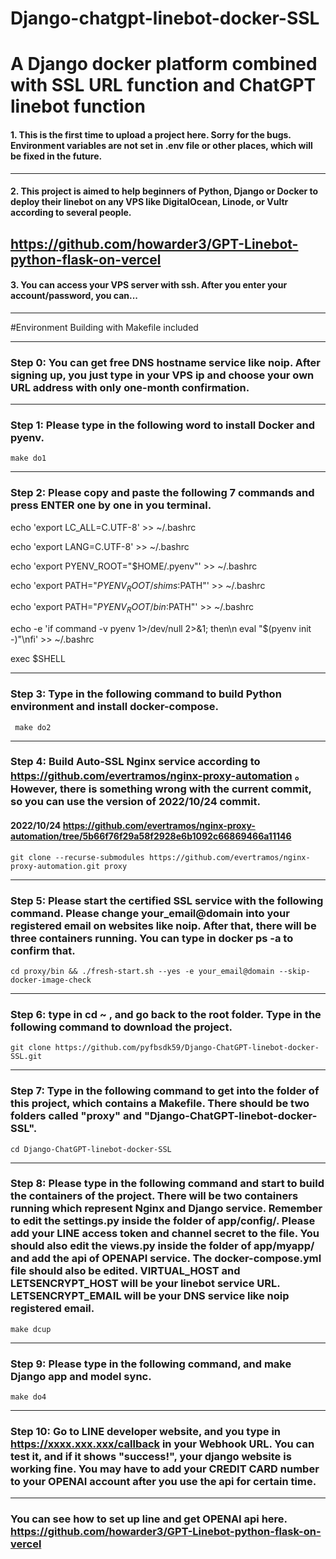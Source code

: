 # Django-chatgpt-linebot-docker-SSL
# A Django docker platform combined with SSL URL function and ChatGPT linebot function<br> 


#### 1. This is the first time to upload a project here. Sorry for the bugs. Environment variables are not set in .env file or other places, which will be fixed in the future.

------
#### 2. This project is aimed to help beginners of Python, Django or Docker to deploy their linebot on any VPS like DigitalOcean, Linode, or Vultr according to several people.

https://github.com/howarder3/GPT-Linebot-python-flask-on-vercel
------
#### 3. You can access your VPS server with ssh. After you enter your account/password, you can...

------
#Environment Building with Makefile included

------
### Step 0: You can get free DNS hostname service like noip. After signing up, you just type in your VPS ip and choose your own URL address with only one-month confirmation.


------
### Step 1: Please type in the following word to install Docker and pyenv.
    
    make do1

------
### Step 2: Please copy and paste the following 7 commands and press ENTER one by one in you terminal.

echo 'export LC_ALL=C.UTF-8' >> ~/.bashrc

echo 'export LANG=C.UTF-8' >> ~/.bashrc

echo 'export PYENV_ROOT="$HOME/.pyenv"' >> ~/.bashrc

echo 'export PATH="$PYENV_ROOT/shims:$PATH"' >> ~/.bashrc

echo 'export PATH="$PYENV_ROOT/bin:$PATH"' >> ~/.bashrc

echo -e 'if command -v pyenv 1>/dev/null 2>&1; then\n eval "$(pyenv init -)"\nfi' >> ~/.bashrc

exec $SHELL

------
### Step 3: Type in the following command to build Python environment and install docker-compose.

     make do2

------
### Step 4: Build Auto-SSL Nginx service according to  https://github.com/evertramos/nginx-proxy-automation 。However, there is something wrong with the current commit, so you can use the version of 2022/10/24 commit. 


   #### 2022/10/24 https://github.com/evertramos/nginx-proxy-automation/tree/5b66f76f29a58f2928e6b1092c66869466a11146
    
    
    
    git clone --recurse-submodules https://github.com/evertramos/nginx-proxy-automation.git proxy 


------    
### Step 5:  Please start the certified SSL service with the following command. Please change your_email@domain into your registered email on websites like noip. After that, there will be three containers running. You can type in docker ps -a to confirm that.


    cd proxy/bin && ./fresh-start.sh --yes -e your_email@domain --skip-docker-image-check

    
    
    
------    
### Step 6: type in cd ~ , and go back to the root folder. Type in the following command to download the project.

    git clone https://github.com/pyfbsdk59/Django-ChatGPT-linebot-docker-SSL.git
   
------   
### Step 7: Type in the following command to get into the folder of this project, which contains a Makefile. There should be two folders called "proxy" and "Django-ChatGPT-linebot-docker-SSL".

    cd Django-ChatGPT-linebot-docker-SSL



------
### Step 8: Please type in the following command and start to build the containers of the project. There will be two containers running which represent Nginx and Django service. Remember to edit the settings.py inside the folder of app/config/. Please add your LINE access token and channel secret to the file. You should also edit the views.py inside the folder of app/myapp/ and add the api of OPENAPI service. The docker-compose.yml file should also be edited. VIRTUAL_HOST and LETSENCRYPT_HOST will be your linebot service URL. LETSENCRYPT_EMAIL will be your DNS service like noip registered email.

    make dcup
    
    
------
### Step 9: Please type in the following command, and make Django app and model sync.
    make do4

------
### Step 10: Go to LINE developer website, and you type in https://xxxx.xxx.xxx/callback in your Webhook URL. You can test it, and if it shows "success!", your django website is working fine. You may have to add your CREDIT CARD number to your OPENAI account after you use the api for certain time.

------
### You can see how to set up line and get OPENAI api here. https://github.com/howarder3/GPT-Linebot-python-flask-on-vercel
